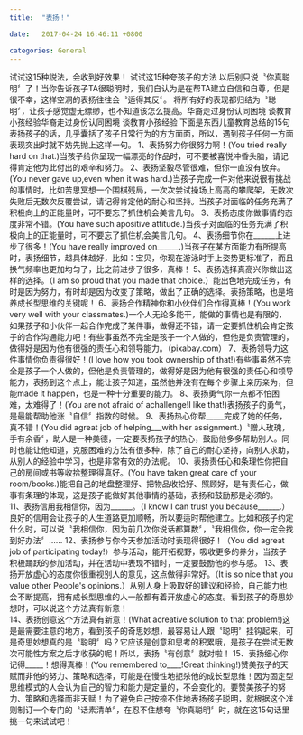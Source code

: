 ```yaml
---
title:  "表扬！"

date:   2017-04-24 16:46:11 +0800

categories: General
---
```



试试这15种説法，会收到好效果！  试试这15种夸孩子的方法 以后别只说〝你真聪明〞了！当你告诉孩子TA很聪明时，我们自认为是在帮TA建立自信和自尊，但是很不幸，这样空洞的表扬往往会〝适得其反〞。
将所有好的表现都归结为〝聪明〞，让孩子感觉虚无缥缈，也不知道该怎么提高。华裔走过身份认同困境 谈教育小孩经验华裔走过身份认同困境 谈教育小孩经验 
下面是东西儿童教育总结的15句表扬孩子的话，几乎囊括了孩子日常行为的方方面面，所以，遇到孩子任何一方面表现突出时就不妨先抛上这样一句。
1、表扬努力你很努力啊！(You tried really hard on that.)当孩子给你呈现一幅漂亮的作品时，可不要被喜悦冲昏头脑，请记得肯定他为此付出的艰辛和努力。
2、表扬坚毅尽管很难，但你一直没有放弃。(You never gave up,even when it was hard.)当孩子完成一件对他来说很有挑战的事情时，比如苦思冥想一个围棋残局，一次次尝试操场上高高的攀爬架，无数次失败后无数次反覆尝试，请记得肯定他的耐心和坚持。当孩子对面临的任务充满了积极向上的正能量时，可不要忘了抓住机会美言几句。 
3、表扬态度你做事情的态度非常不错。(You have such apositive attitude.)当孩子对面临的任务充满了积极向上的正能量时，可不要忘了抓住机会美言几句。
4、表扬细节你在______上进步了很多！(You have really improved on______.)当孩子在某方面能力有所提高时，表扬细节，越具体越好，比如：宝贝，你现在游泳时手上姿势更标准了，而且换气频率也更加均匀了，比之前进步了很多，真棒！
5、表扬选择真高兴你做出这样的选择。（I am so proud that you made that choice.）能出色地完成任务，有时是因为努力，有时却是因为改变了策略，做出了正确的选择。表扬策略，也是培养成长型思维的关键呢！
6、表扬合作精神你和小伙伴们合作得真棒！(You work very well with your classmates.)一个人无论多能干，能做的事情也是有限的，如果孩子和小伙伴一起合作完成了某件事，做得还不错，请一定要抓住机会肯定孩子的合作沟通能力吧！有些事虽然不完全是孩子一个人做的，但他是负责管理的，做得好是因为他有很强的责任心和领导能力。（pixabay.com）
7、表扬领导力这件事情你负责得很好！(I love how you took ownership of that!)有些事虽然不完全是孩子一个人做的，但他是负责管理的，做得好是因为他有很强的责任心和领导能力，表扬到这个点上，能让孩子知道，虽然他并没有在每个步骤上亲历亲为，但能made it happen，也是一种十分重要的能力。
8、表扬勇气你一点都不怕困难，太难得了！(You are not afraid of achallenge!I like that!)表扬孩子的勇气，是最能帮助他涨〝自信〞指数的时候。
9、表扬热心你帮_____完成了她的任务，真不错！(You did agreat job of helping___with her assignment.)〝赠人玫瑰，手有余香〞，助人是一种美德，一定要表扬孩子的热心，鼓励他多多帮助别人。同时也能让他知道，克服困难的方法有很多种，除了自己的耐心坚持，向别人求助，从别人的经验中学习，也是非常有效的办法呢。
10、表扬责任心和条理性你把自己的房间或书等收拾整理得真好。(You have taken great care of your room/books.)能把自己的地盘整理好、把物品收拾好、照顾好，是有责任心，做事有条理的体现，这是孩子能做好其他事情的基础，表扬和鼓励那是必须的。
11、表扬信用我相信你，因为______。（I know I can trust you because______.）良好的信用会让孩子的人生道路更加顺畅，所以要适时帮他建立。比如和孩子约定什么时，可以说〝我相信你，因为前几次你说话都算数〞，〝我相信你，你一定会找到好办法〞……
12、表扬参与你今天参加活动时表现得很好！（You did agreat job of participating today!）参与活动，能开拓视野，吸收更多的养分，当孩子积极踊跃的参加活动，并在活动中表现不错时，一定要鼓励他的参与感。
13、表扬开放虚心的态度你很重视别人的意见，这点做得非常好。（It is so nice that you value other People's opinions.）从别人身上吸取好的建议和经验，自己能力也会不断提高，拥有成长型思维的人一般都有着开放虚心的态度。看到孩子的奇思妙想时，可以说这个方法真有新意！  
14、表扬创意这个方法真有新意！(What acreative solution to that problem!)这是最需要注意的地方，看到孩子的奇思妙想，最容易让人跟〝聪明〞挂钩起来，可是奇思妙想真的是〝聪明〞吗？它应该是创意和思考的积累哦，是孩子在尝试无数次可能性方案之后才收获的呢！所以，表扬〝有创意〞就对啦！
15、表扬细心你记得_____！想得真棒！(You remembered to____!Great thinking!)赞美孩子的天赋而非他的努力、策略和选择，可能是在慢性地扼杀他的成长型思维！因为固定型思维模式的人会认为自己的智力和能力是定量的，不会变化的。要赞美孩子的努力、策略和选择而非天赋！为了避免自己按捺不住地表扬孩子聪明，就根据这个准则制订一个专门的〝话素清单〞，在忍不住想夸〝你真聪明〞时，就在这15句话里挑一句来试试吧！